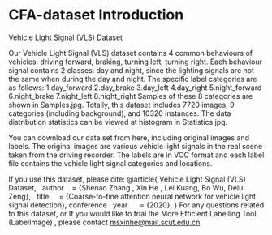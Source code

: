 # CFA-dataset Introduction

Vehicle Light Signal (VLS) Dataset

Our Vehicle Light Signal (VLS) dataset contains 4 common behaviours of vehicles: driving forward, braking, turning left, turning right. Each behaviour signal contains 2 classes: day and night, since the lighting signals are not the same when during the day and night. The specific label categories are as follows:
1.day_forward
2.day_brake
3.day_left
4.day_right
5.night_forward
6.night_brake
7.night_left
8.night_right
Samples of these 8 categories are shown in Samples.jpg. Totally, this dataset includes 7720 images, 9 categories (including background), and 10320 instances. The data distribution statistics can be viewed at histogram in Statistics.jpg.

You can download our data set from here, including original images and labels. The original images are various vehicle light signals in the real scene taken from the driving recorder. The labels are in VOC format and each label file contains the vehicle light signal categories and locations.

If you use this dataset, please cite:
@article{ Vehicle Light Signal (VLS) Dataset,
  author    = {Shenao Zhang , Xin He , Lei Kuang, Bo Wu, Delu Zeng},
  title     = {Coarse-to-fine attention neural network for vehicle light signal detection},
conference
  year      = {2020},
}
For any questions related to this dataset, or If you would like to trial the More Efficient Labelling Tool (LabelImage) , please contact msxinhe@mail.scut.edu.cn
